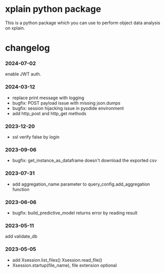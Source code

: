 # xplain python package

This is a python package which you can use to perform object data analysis 
on xplain. 

# changelog

### 2024-07-02
enable JWT auth.

### 2024-03-12
* replace print message with logging
* bugfix: POST payload issue with missing json.dumps
* bugfix: session hijacking issue in pyodide environment
* add http_post and http_get methods

### 2023-12-20
* ssl verify false by login

### 2023-09-06
* bugfix: get_instance_as_dataframe doesn't download the exported csv

### 2023-07-31
* add aggregation_name parameter to query_config.add_aggregation function

### 2023-06-06
* bugfix: build_predictive_model returns error by reading result

### 2023-05-11
add validate_db

### 2023-05-05
* add Xsession.list_files() Xsession.read_file()
* Xsession.startup(file_name), file extension optional 




